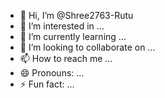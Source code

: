 - 👋 Hi, I’m @Shree2763-Rutu
- 👀 I’m interested in ...
- 🌱 I’m currently learning ...
- 💞️ I’m looking to collaborate on ...
- 📫 How to reach me ...
- 😄 Pronouns: ...
- ⚡ Fun fact: ...

<!---
Shree2763-Rutu/Shree2763-Rutu is a ✨ special ✨ repository because its `README.md` (this file) appears on your GitHub profile.
You can click the Preview link to take a look at your changes.
--->
